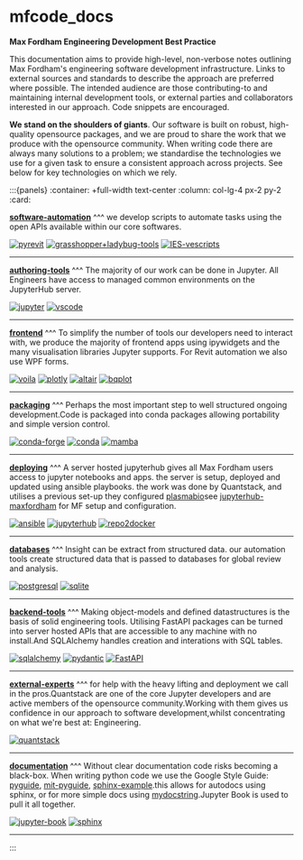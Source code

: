 
# mfcode_docs

**Max Fordham Engineering Development Best Practice**

This documentation aims to provide high-level, non-verbose notes outlining Max Fordham's engineering software development infrastructure.
Links to external sources and standards to describe the approach are preferred where possible.
The intended audience are those contributing-to and maintaining internal development tools, or external parties and collaborators interested in our approach.
Code snippets are encouraged.

**We stand on the shoulders of giants**. Our software is built on robust, high-quality opensource packages, and we are proud to share the work that we produce with the opensource community.
When writing code there are always many solutions to a problem;
we standardise the technologies we use for a given task to ensure a consistent approach across projects. See below for key technologies on which we rely.



:::{panels}
:container: +full-width text-center
:column: col-lg-4 px-2 py-2
:card:


**[software-automation](software-automation.md)**
^^^
 we develop scripts to automate tasks using the open APIs available within our core softwares.

[![pyrevit](images/pyrevit-icon.png)](https://www.notion.so/pyrevitlabs/pyRevit-bd907d6292ed4ce997c46e84b6ef67a0 " pyRevit (with lowercase py) is a Rapid Application Prototyping (RAD) environment for Autodesk Revit. It helps you quickly sketch out your automation and add-on ideas, in whichever language that you are most comfortable with, inside the Revit environment and using its APIs.")
[![grasshopper+ladybug-tools](images/grasshopper+ladybug-tools-icon.png)](https://www.food4rhino.com/en/app/ladybug-tools " visual coding and python scripting environment inside McNeel Rhino. good for early-stage concept design development and analysis.")
[![IES-vescripts](images/IES-vescripts-icon.png)](https://www.iesve.com/software/python-scripting " You can use the VE Python API to create your own customised scripts to: automate reports, data input, parametric simulations and many other tasks.")

---


**[authoring-tools]()**
^^^
 The majority of our work can be done in Jupyter. All Engineers have access to managed common environments on the
JupyterHub server. 


[![jupyter](images/jupyter-icon.png)](https://jupyter.org/ "interactive coding and in-line report production")
[![vscode](images/vscode-icon.png)](https://code.visualstudio.com/ "state of the art IDE for software development")

---


**[frontend]()**
^^^
To simplify the number of tools our developers need to interact with, we produce the majority of frontend apps using ipywidgets and the many visualisation libraries Jupyter supports. For Revit automation we also use WPF forms.

[![voila](images/voila-icon.png)](https://github.com/voila-dashboards/voila "Voilà turns Jupyter notebooks into standalone web applications.")
[![plotly](images/plotly-icon.png)](https://plotly.com/python/getting-started/ "simple but powerful interactive web visualisation")
[![altair](images/altair-icon.png)](https://altair-viz.github.io/ "declarative 2D plotting that wraps around vega d3 schemas")
[![bqplot](images/bqplot-icon.png)](https://github.com/bqplot/bqplot "plotting library build with jupyter widgets. allows for complex interactions with ipywidgets.")

---


**[packaging](packaging.md)**
^^^
 Perhaps the most important step to well structured ongoing development.Code is packaged into conda packages allowing portability and simple version control.


[![conda-forge](images/conda-forge-icon.png)](https://conda-forge.org/ "community maintained collection of opensource packages and template specifcation for new packages.")
[![conda](images/conda-icon.png)](https://docs.conda.io/en/latest/conda-build.html "tool for building conda packages, maintained by Anaconda.")
[![mamba](images/mamba-icon.png)](https://docs.conda.io/en/latest/conda-build.html "Mamba is a fast, robust, and cross-platform package manager; it is a reimplementation of the conda package manager in C++.")

---


**[deploying](deploying.md)**
^^^
 A server hosted jupyterhub gives all Max Fordham users access to jupyter notebooks and apps.  the server is setup, deployed and updated using ansible playbooks. the work was done by Quantstack, and utilises a previous set-up they configured [plasmabio](https://docs.plasmabio.org/en/latest/overview/index.html)see [jupyterhub-maxfordham](https://github.com/gunstonej/jupyterhub-maxfordham) for MF setup and configuration. 

[![ansible](images/ansible-icon.png)](https://docs.ansible.com/ " Ansible playbooks are used to automate the setup, configuration and update of remote servers from a local machine. This is used to deploy our JupyterHub server.")
[![jupyterhub](images/jupyterhub-icon.png)](https://jupyterhub.readthedocs.io/en/stable/ " JupyterHub is the best way to serve Jupyter notebook for multiple users. It can be used in a class of students, a corporate data science group or scientific research group. ")
[![repo2docker](images/repo2docker-icon.png)](https://repo2docker.readthedocs.io/en/latest/index.html " repo2docker fetches a repository (from GitHub, GitLab, Zenodo, Figshare, Dataverse installations, a Git repository or a local directory) and builds a container image in which the code can be executed. The image build process is based on the configuration files found in the repository.")

---


**[databases](databases.md)**
^^^
 Insight can be extract from structured data. our automation tools create structured data that is passed to databases for global review and analysis.

[![postgresql](images/postgresql-icon.png)](https://www.postgresql.org/ " PostgreSQL is a powerful, open source object-relational database system with over 30 years of active development that has earned it a strong reputation for reliability, feature robustness, and performance. It is used for production-grade tools.")
[![sqlite](images/sqlite-icon.png)](https://www.sqlite.org/index.html " SQLite is a C-language library that implements a small, fast, self-contained, high-reliability, full-featured, SQL database engine. It is used for some standalone apps and prototyping.")

---


**[backend-tools]()**
^^^
Making object-models and defined datastructures is the basis of solid engineering tools. Utilising FastAPI packages can be turned into server hosted APIs that are accessible to any machine with no install.And SQLAlchemy handles creation and interations with SQL tables.

[![sqlalchemy](images/sqlalchemy-icon.png)](https://www.sqlalchemy.org/ " SQLAlchemy is the Python SQL toolkit and Object Relational Mapper that gives application developers the full power and flexibility of SQL. Table definitions and relations are developed in SQL alchemy, as well as data-serialisation with pydantic.")
[![pydantic](images/pydantic-icon.png)](https://pydantic-docs.helpmanual.io/ "Define how data should be in pure, canonical python; validate it with pydantic.Used to create object definitions that feed: databases, calculation tools and documentation.")
[![FastAPI](images/FastAPI-icon.png)](https://fastapi.tiangolo.com/ "FastAPI framework, high performance, easy to learn, fast to code, ready for production.It makes maintainence, upgrade and integration of production packages with software scripts simple asthe packages and environment is installed on the server.")

---


**[external-experts]()**
^^^
for help with the heavy lifting and deployment we call in the pros.Quantstack are one of the core Jupyter developers and are active members of the opensource community.Working with them gives us confidence in our approach to software development,whilst concentrating on what we're best at: Engineering.

[![quantstack](images/quantstack-icon.png)](https://quantstack.net/ "for help with the heavy lifting and deployment we call in the pros.Quantstack are one of the core Jupyter developers and are active members of the opensource community.Working with them gives us confidence in our approach to software development,whilst concentrating on what we're best at: Engineering.")

---


**[documentation](documentation.md)**
^^^
 Without clear documentation code risks becoming a black-box. When writing python code we use the Google Style Guide: [pyguide](https://google.github.io/styleguide/pyguide.html), [mit-pyguide](https://drake.mit.edu/styleguide/pyguide.html), [sphinx-example](https://sphinxcontrib-napoleon.readthedocs.io/en/latest/example_google.html).this allows for autodocs using sphinx, or for more simple docs using [mydocstring](https://github.com/ooreilly/mydocstring).Jupyter Book is used to pull it all together.

[![jupyter-book](images/jupyter-book-icon.png)](https://jupyterbook.org/intro.html "Jupyter Book is an open source project for building beautiful, publication-quality books and documents from computational material.")
[![sphinx](images/sphinx-icon.png)](https://www.sphinx-doc.org/en/master/ "Jupyter book utilises sphinx for many of its functions. Sphinx can also be used to auto-doc docstrings written in the Google Style Guide (MF standard).")

---

 :::